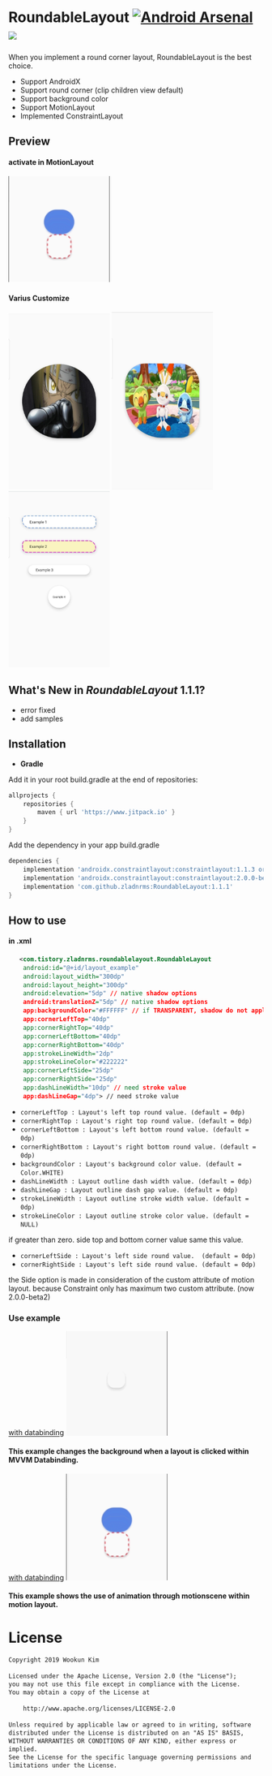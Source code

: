 # RoundableLayout [![Android Arsenal](https://img.shields.io/badge/Android%20Arsenal-RoundableLayout-green.svg?style=true)](https://android-arsenal.com/details/1/7934) [![](https://jitpack.io/v/zladnrms/RoundableLayout.svg)](https://jitpack.io/#zladnrms/RoundableLayout)
 
When you implement a round corner layout, RoundableLayout is the best choice.

- Support AndroidX
- Support round corner (clip children view default)
- Support background color 
- Support MotionLayout
- Implemented ConstraintLayout 


## Preview

#### activate in MotionLayout
<img src="./example_motion.gif" width="200px" />

#### Varius Customize
<img src="./preview_hagaren2.png" width="200px" />    <img src="./preview_pocketmon.png" width="200px" />   <img src="./preview_screen.jpg" width="200px" />

## What's New in _RoundableLayout_ 1.1.1?

- error fixed
- add samples
		
## Installation

* **Gradle**

Add it in your root build.gradle at the end of repositories:
```gradle
allprojects {
    repositories {
        maven { url 'https://www.jitpack.io' }
    }
}
```

Add the dependency in your app build.gradle
```gradle
dependencies {
    implementation 'androidx.constraintlayout:constraintlayout:1.1.3 or high' // maybe already exists or add
    implementation 'androidx.constraintlayout:constraintlayout:2.0.0-beta1 or high' // if you want to use motion layout
    implementation 'com.github.zladnrms:RoundableLayout:1.1.1'
}

```
    
## How to use

#### in .xml

```xml
   <com.tistory.zladnrms.roundablelayout.RoundableLayout
    android:id="@+id/layout_example"
    android:layout_width="300dp"
    android:layout_height="300dp"
    android:elevation="5dp" // native shadow options
    android:translationZ="5dp" // native shadow options
    app:backgroundColor="#FFFFFF" // if TRANSPARENT, shadow do not apply.
    app:cornerLeftTop="40dp"
    app:cornerRightTop="40dp"
    app:cornerLeftBottom="40dp"
    app:cornerRightBottom="40dp"
    app:strokeLineWidth="2dp"
    app:strokeLineColor="#222222"
    app:cornerLeftSide="25dp"
    app:cornerRightSide="25dp"
    app:dashLineWidth="10dp" // need stroke value 
    app:dashLineGap="4dp"> // need stroke value 
```

* `cornerLeftTop : Layout's left top round value. (default = 0dp)`
* `cornerRightTop : Layout's right top round value. (default = 0dp)`
* `cornerLeftBottom : Layout's left bottom round value. (default = 0dp)`
* `cornerRightBottom : Layout's right bottom round value. (default = 0dp)`
* `backgroundColor : Layout's background color value. (default = Color.WHITE)`
* `dashLineWidth : Layout outline dash width value. (default = 0dp)`
* `dashLineGap : Layout outline dash gap value. (default = 0dp)`
* `strokeLineWidth : Layout outline stroke width value. (default = 0dp)`
* `strokeLineColor : Layout outline stroke color value. (default = NULL)`

if greater than zero. side top and bottom corner value same this value.
* `cornerLeftSide : Layout's left side round value.  (default = 0dp)`
* `cornerRightSide : Layout's left side round value. (default = 0dp)`

the Side option is made in consideration of the custom attribute of motion layout.
because Constraint only has maximum two custom attribute. (now 2.0.0-beta2)

### Use example

[with databinding](https://github.com/zladnrms/RoundableLayout/blob/master/app/src/main/res/layout/activity_example.xml)
<img src="./blink_motion.gif" width="200px" />
    
#### This example changes the background when a layout is clicked within MVVM Databinding.

[with databinding](https://github.com/zladnrms/RoundableLayout/blob/master/app/src/main/res/layout/activity_motion_example.xml)
<img src="./example_motion.gif" width="200px" />

#### This example shows the use of animation through motionscene within motion layout.

# License

    Copyright 2019 Wookun Kim

    Licensed under the Apache License, Version 2.0 (the "License");
    you may not use this file except in compliance with the License.
    You may obtain a copy of the License at

        http://www.apache.org/licenses/LICENSE-2.0

    Unless required by applicable law or agreed to in writing, software
    distributed under the License is distributed on an "AS IS" BASIS,
    WITHOUT WARRANTIES OR CONDITIONS OF ANY KIND, either express or implied.
    See the License for the specific language governing permissions and
    limitations under the License.
